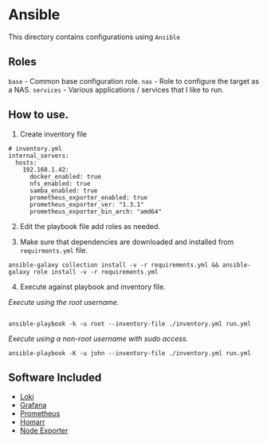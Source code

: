 # Ansible

This directory contains configurations using `Ansible`

## Roles

`base` - Common base configuration role.
`nas` - Role to configure the target as a NAS.
`services` - Various applications / services that I like to run.

## How to use.

1. Create inventory file

```
# inventory.yml
internal_servers:
  hosts:
    192.168.1.42:
      docker_enabled: true
      nfs_enabled: true
      samba_enabled: true
      prometheus_exporter_enabled: true
      prometheus_exporter_ver: "1.3.1"
      prometheus_exporter_bin_arch: "amd64"
```

2. Edit the playbook file add roles as needed.

3. Make sure that dependencies are downloaded and installed from `requirments.yml` file.

```
ansible-galaxy collection install -v -r requirements.yml && ansible-galaxy role install -v -r requirements.yml
```

4. Execute against playbook and inventory file.

_Execute using the root username._

```

ansible-playbook -k -u root --inventory-file ./inventory.yml run.yml
```

_Execute using a non-root username with sudo access._

```
ansible-playbook -K -u john --inventory-file ./inventory.yml run.yml
```

## Software Included

* [Loki](https://github.com/grafana/loki)
* [Grafana](https://github.com/grafana/grafana)
* [Prometheus](https://github.com/prometheus)
* [Homarr](https://github.com/ajnart/homarr)
* [Node Exporter](https://github.com/prometheus/node_exporter)
